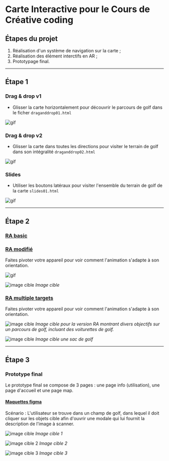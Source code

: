 # Carte Interactive pour le Cours de Créative coding

## Étapes du projet
1. Réalisation d'un système de navigation sur la carte ; 
2. Réalisation des élément interctifs en AR ; 
3. Prototypage final.

---

## Étape 1

### Drag & drop v1
- Glisser la carte horizontalement pour découvrir le parcours de golf dans le ficher `draganddrop01.html`

![gif](img/draganddrop01.gif)

### Drag & drop v2
- Glisser la carte dans toutes les directions pour visiter le terrain de golf dans son intégralité `draganddrop02.html`

![gif](img/draganddrop02.gif)


### Slides
- Utiliser les boutons latéraux pour visiter l'ensemble du terrain de golf de la carte `slides01.html`

![gif](img/slider.gif)

---

## Étape 2

### [RA basic](https://github.com/arcidiacono18/carte-interactive/blob/main/rabasic.html)

### [RA modifié](https://github.com/arcidiacono18/carte-interactive/blob/main/ramodified.html)
Faites pivoter votre appareil pour voir comment l'animation s'adapte à son orientation.

![gif](./img/modifiedPreview.gif)

![image cible](./img/golfBallFlag.jpg)
*Image cible*


### [RA multiple targets](https://github.com/arcidiacono18/carte-interactive/blob/main/ramultitarget.html)
Faites pivoter votre appareil pour voir comment l'animation s'adapte à son orientation.

![image cible](./img/golfCart.jpg)
*Image cible pour la version RA montrant divers objectifs sur un parcours de golf, incluant des voiturettes de golf.*

![image cible](./img/glofClubs.jpg)
*Image cible une sac de golf*

---

## Étape 3

### Prototype final
Le prototype final se compose de 3 pages : une page info (utilisation), une page d'accueil et une page map.

#### [Maquettes figma](https://www.figma.com/design/vhT6F9XuxhkXA8LCk0fKl5/Creative-coding?node-id=0-1&t=FK8j2qeznjUuaJOJ-1)

Scénario : L'utilisateur se trouve dans un champ de golf, dans lequel il doit cliquer sur les objets cible afin d'ouvrir une modale qui lui fournit la description de l'image à scanner.

![image cible](./img/golfBallFlag.jpg)
*Image cible 1*

![image cible 2](./img/golfCart.jpg)
*Image cible 2*

![image cible 3](./img/glofClubs.jpg)
*Image cible 3*